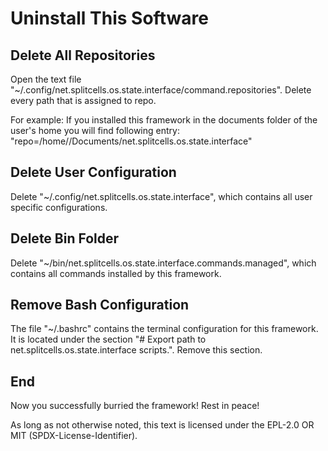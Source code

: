 # Uninstall This Software

## Delete All Repositories
Open the text file "~/.config/net.splitcells.os.state.interface/command.repositories".
Delete every path that is assigned to repo.

For example:
If you installed this framework in the documents folder of the user's home you will find following entry:
"repo=/home/<username>/Documents/net.splitcells.os.state.interface"

## Delete User Configuration

Delete "~/.config/net.splitcells.os.state.interface", which contains all user specific configurations.

## Delete Bin Folder

Delete "~/bin/net.splitcells.os.state.interface.commands.managed", which contains all commands installed by this framework.

## Remove Bash Configuration

The file "~/.bashrc" contains the terminal configuration for this framework.
It is located under the section "# Export path to net.splitcells.os.state.interface scripts.".
Remove this section.

## End

Now you successfully burried the framework!
Rest in peace!

As long as not otherwise noted,
this text is licensed under the EPL-2.0 OR MIT (SPDX-License-Identifier).
